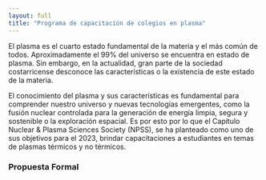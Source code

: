 ```yaml
---
layout: full
title: "Programa de capacitación de colegios en plasma"
---
```

El plasma es el cuarto estado fundamental de la materia y el más común de todos. Aproximadamente el
99% del universo se encuentra en estado de plasma. Sin embargo, en la actualidad, gran parte de la
sociedad costarricense desconoce las características o la existencia de este estado de la materia.

El conocimiento del plasma y sus características es fundamental para comprender nuestro universo y
nuevas tecnologías emergentes, como la fusión nuclear controlada para la generación de energía limpia,
segura y sostenible o la exploración espacial. Es por esto por lo que el Capítulo Nuclear & Plasma
Sciences Society (NPSS), se ha planteado como uno de sus objetivos para el 2023, brindar
capacitaciones a estudiantes en temas de plasmas térmicos y no térmicos.


<div class="toggles__toggle toggle toggle--closed" id="about-canps-a-brief-history-of-canps">
						<h3 class="toggle__trigger toggle--closed__trigger">Propuesta Formal</h3>
						<div class="toggle__content toggle--closed__content" style="display: none;">
<p>La propuesta formal en PDF se puede descargar en el siguiente Link:</p>
			</div>
		</div>